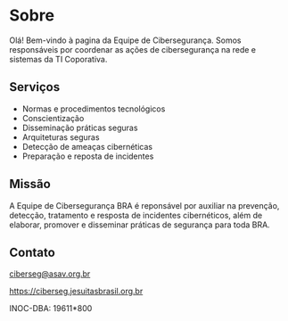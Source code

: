 # Sobre

Olá! Bem-vindo à pagina da Equipe de Cibersegurança. Somos responsáveis por coordenar as ações de cibersegurança na rede e sistemas da TI Coporativa.

## Serviços

-   Normas e procedimentos tecnológicos
-   Conscientização
-	Disseminação práticas seguras
-   Arquiteturas seguras
-   Detecção de ameaças cibernéticas
-   Preparação e reposta de incidentes

## Missão
A Equipe de Cibersegurança BRA é reponsável por auxiliar na prevenção, detecção, tratamento e resposta de incidentes cibernéticos, além de elaborar, promover e disseminar práticas de segurança para toda BRA.

## Contato

<ciberseg@asav.org.br>

<https://ciberseg.jesuitasbrasil.org.br>

INOC-DBA: 19611*800

